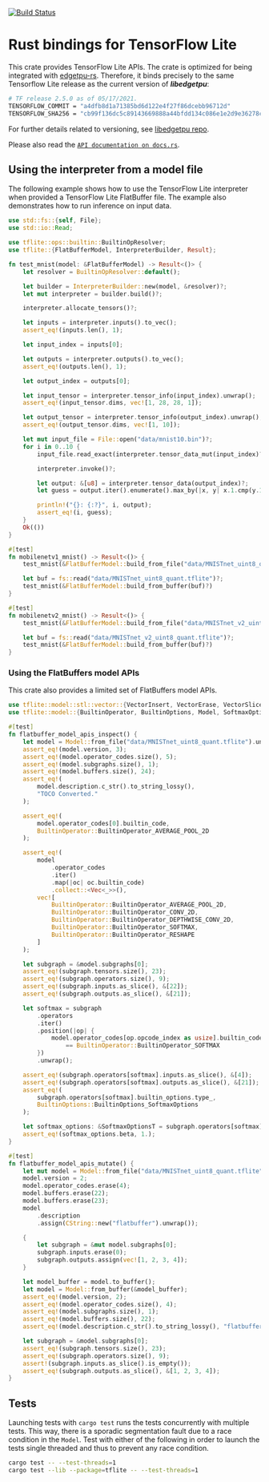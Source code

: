 [![Build Status](https://www.travis-ci.org/boncheolgu/tflite-rs.svg?branch=master)](https://www.travis-ci.org/boncheolgu/tflite-rs)

# Rust bindings for TensorFlow Lite

This crate provides TensorFlow Lite APIs. The crate is optimized for being integrated with [edgetpu-rs](https://github.com/ionosnetworks/edgetpu-rs).
Therefore, it binds precisely to the same Tensorflow Lite release as the current version of __*libedgetpu*__:

```bash
# TF release 2.5.0 as of 05/17/2021.
TENSORFLOW_COMMIT = "a4dfb8d1a71385bd6d122e4f27f86dcebb96712d"
TENSORFLOW_SHA256 = "cb99f136dc5c89143669888a44bfdd134c086e1e2d9e36278c1eb0f03fe62d76"
```

For further details related to versioning, see [libedgetpu repo](https://github.com/google-coral/libedgetpu/blob/master/workspace.bzl).

Please also read the [`API documentation on docs.rs`](https://docs.rs/crate/tflite).

## Using the interpreter from a model file

The following example shows how to use the TensorFlow Lite interpreter when provided a TensorFlow Lite FlatBuffer file.
The example also demonstrates how to run inference on input data.

```rust
use std::fs::{self, File};
use std::io::Read;

use tflite::ops::builtin::BuiltinOpResolver;
use tflite::{FlatBufferModel, InterpreterBuilder, Result};

fn test_mnist(model: &FlatBufferModel) -> Result<()> {
    let resolver = BuiltinOpResolver::default();

    let builder = InterpreterBuilder::new(model, &resolver)?;
    let mut interpreter = builder.build()?;

    interpreter.allocate_tensors()?;

    let inputs = interpreter.inputs().to_vec();
    assert_eq!(inputs.len(), 1);

    let input_index = inputs[0];

    let outputs = interpreter.outputs().to_vec();
    assert_eq!(outputs.len(), 1);

    let output_index = outputs[0];

    let input_tensor = interpreter.tensor_info(input_index).unwrap();
    assert_eq!(input_tensor.dims, vec![1, 28, 28, 1]);

    let output_tensor = interpreter.tensor_info(output_index).unwrap();
    assert_eq!(output_tensor.dims, vec![1, 10]);

    let mut input_file = File::open("data/mnist10.bin")?;
    for i in 0..10 {
        input_file.read_exact(interpreter.tensor_data_mut(input_index)?)?;

        interpreter.invoke()?;

        let output: &[u8] = interpreter.tensor_data(output_index)?;
        let guess = output.iter().enumerate().max_by(|x, y| x.1.cmp(y.1)).unwrap().0;

        println!("{}: {:?}", i, output);
        assert_eq!(i, guess);
    }
    Ok(())
}

#[test]
fn mobilenetv1_mnist() -> Result<()> {
    test_mnist(&FlatBufferModel::build_from_file("data/MNISTnet_uint8_quant.tflite")?)?;

    let buf = fs::read("data/MNISTnet_uint8_quant.tflite")?;
    test_mnist(&FlatBufferModel::build_from_buffer(buf)?)
}

#[test]
fn mobilenetv2_mnist() -> Result<()> {
    test_mnist(&FlatBufferModel::build_from_file("data/MNISTnet_v2_uint8_quant.tflite")?)?;

    let buf = fs::read("data/MNISTnet_v2_uint8_quant.tflite")?;
    test_mnist(&FlatBufferModel::build_from_buffer(buf)?)
}
```

### Using the FlatBuffers model APIs

This crate also provides a limited set of FlatBuffers model APIs.

```rust
use tflite::model::stl::vector::{VectorInsert, VectorErase, VectorSlice};
use tflite::model::{BuiltinOperator, BuiltinOptions, Model, SoftmaxOptionsT};

#[test]
fn flatbuffer_model_apis_inspect() {
    let model = Model::from_file("data/MNISTnet_uint8_quant.tflite").unwrap();
    assert_eq!(model.version, 3);
    assert_eq!(model.operator_codes.size(), 5);
    assert_eq!(model.subgraphs.size(), 1);
    assert_eq!(model.buffers.size(), 24);
    assert_eq!(
        model.description.c_str().to_string_lossy(),
        "TOCO Converted."
    );

    assert_eq!(
        model.operator_codes[0].builtin_code,
        BuiltinOperator::BuiltinOperator_AVERAGE_POOL_2D
    );

    assert_eq!(
        model
            .operator_codes
            .iter()
            .map(|oc| oc.builtin_code)
            .collect::<Vec<_>>(),
        vec![
            BuiltinOperator::BuiltinOperator_AVERAGE_POOL_2D,
            BuiltinOperator::BuiltinOperator_CONV_2D,
            BuiltinOperator::BuiltinOperator_DEPTHWISE_CONV_2D,
            BuiltinOperator::BuiltinOperator_SOFTMAX,
            BuiltinOperator::BuiltinOperator_RESHAPE
        ]
    );

    let subgraph = &model.subgraphs[0];
    assert_eq!(subgraph.tensors.size(), 23);
    assert_eq!(subgraph.operators.size(), 9);
    assert_eq!(subgraph.inputs.as_slice(), &[22]);
    assert_eq!(subgraph.outputs.as_slice(), &[21]);

    let softmax = subgraph
        .operators
        .iter()
        .position(|op| {
            model.operator_codes[op.opcode_index as usize].builtin_code
                == BuiltinOperator::BuiltinOperator_SOFTMAX
        })
        .unwrap();

    assert_eq!(subgraph.operators[softmax].inputs.as_slice(), &[4]);
    assert_eq!(subgraph.operators[softmax].outputs.as_slice(), &[21]);
    assert_eq!(
        subgraph.operators[softmax].builtin_options.type_,
        BuiltinOptions::BuiltinOptions_SoftmaxOptions
    );

    let softmax_options: &SoftmaxOptionsT = subgraph.operators[softmax].builtin_options.as_ref();
    assert_eq!(softmax_options.beta, 1.);
}

#[test]
fn flatbuffer_model_apis_mutate() {
    let mut model = Model::from_file("data/MNISTnet_uint8_quant.tflite").unwrap();
    model.version = 2;
    model.operator_codes.erase(4);
    model.buffers.erase(22);
    model.buffers.erase(23);
    model
        .description
        .assign(CString::new("flatbuffer").unwrap());

    {
        let subgraph = &mut model.subgraphs[0];
        subgraph.inputs.erase(0);
        subgraph.outputs.assign(vec![1, 2, 3, 4]);
    }

    let model_buffer = model.to_buffer();
    let model = Model::from_buffer(&model_buffer);
    assert_eq!(model.version, 2);
    assert_eq!(model.operator_codes.size(), 4);
    assert_eq!(model.subgraphs.size(), 1);
    assert_eq!(model.buffers.size(), 22);
    assert_eq!(model.description.c_str().to_string_lossy(), "flatbuffer");

    let subgraph = &model.subgraphs[0];
    assert_eq!(subgraph.tensors.size(), 23);
    assert_eq!(subgraph.operators.size(), 9);
    assert!(subgraph.inputs.as_slice().is_empty());
    assert_eq!(subgraph.outputs.as_slice(), &[1, 2, 3, 4]);
}
```

## Tests

Launching tests with `cargo test` runs the tests concurrently with multiple tests. This way, there is a sporadic segmentation fault due to a race condition in the `Model`. Test with either of the following in order to launch the tests single threaded and thus to prevent any race condition.

```bash
cargo test -- --test-threads=1
cargo test --lib --package=tflite -- --test-threads=1 
```
